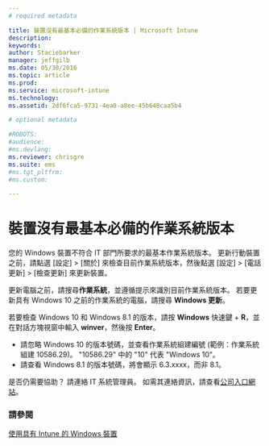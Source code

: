 ```yaml
---
# required metadata

title: 裝置沒有最基本必備的作業系統版本 | Microsoft Intune
description:
keywords:
author: Staciebarker
manager: jeffgilb
ms.date: 05/30/2016
ms.topic: article
ms.prod:
ms.service: microsoft-intune
ms.technology:
ms.assetid: 2df6fca5-9731-4ea0-a8ee-45b648caa5b4

# optional metadata

#ROBOTS:
#audience:
#ms.devlang:
ms.reviewer: chrisgre
ms.suite: ems
#ms.tgt_pltfrm:
#ms.custom:

---
```



# 裝置沒有最基本必備的作業系統版本

您的 Windows 裝置不符合 IT 部門所要求的最基本作業系統版本。 更新行動裝置之前，請點選 [設定] &gt; [關於] 來檢查目前作業系統版本，然後點選 [設定] &gt; [電話更新] &gt; [檢查更新] 來更新裝置。

更新電腦之前，請搜尋**作業系統**，並遵循提示來識別目前作業系統版本。 若要更新具有 Windows 10 之前的作業系統的電腦，請搜尋 **Windows 更新**。

若要檢查 Windows 10 和 Windows 8.1 的版本，請按 **Windows** 快速鍵 + **R**，並在對話方塊視窗中輸入 **winver**，然後按 **Enter**。

- 請忽略 Windows 10 的版本號碼，並查看作業系統組建編號 (範例：作業系統組建 10586.29)。 "10586.29" 中的 "10" 代表 "Windows 10"。
- 請查看 Windows 8.1 的版本號碼，將會顯示 6.3.xxxx，而非 8.1。

是否仍需要協助？ 請連絡 IT 系統管理員。 如需其連絡資訊，請查看[公司入口網站](http://portal.manage.microsoft.com)。

### 請參閱
[使用具有 Intune 的 Windows 裝置](using-your-windows-device-with-intune.md)

<!--HONumber=Jun16_HO2-->



